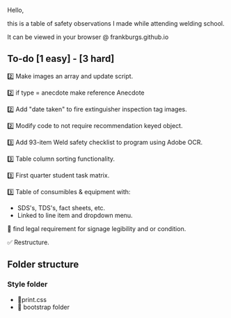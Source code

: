 Hello,

this is a table of safety observations I made while attending welding school.

It can be viewed in your browser @ frankburgs.github.io

## To-do [1 easy] - [3 hard]
2️⃣ Make images an array and update script.

2️⃣ if type = anecdote make reference Anecdote

2️⃣ Add "date taken" to fire extinguisher inspection tag images.

2️⃣ Modify code to not require recommendation keyed object.

3️⃣ Add 93-item Weld safety checklist to program using Adobe OCR.

3️⃣ Table column sorting functionality.

3️⃣ First quarter student task matrix.

3️⃣ Table of consumibles & equipment with:
- SDS's, TDS's, fact sheets, etc.
- Linked to line item and dropdown menu.

🦺 find legal requirement for signage legibility and or condition.

✅ Restructure.

## Folder structure



### Style folder
- 🌈print.css
- 📁 bootstrap folder
